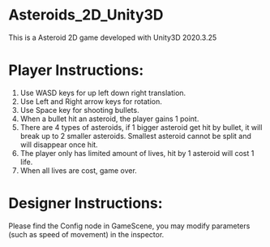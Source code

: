 # Asteroids_2D_Unity3D

This is a Asteroid 2D game developed with Unity3D 2020.3.25

# Player Instructions:
1. Use WASD keys for up left down right translation.
2. Use Left and Right arrow keys for rotation.
3. Use Space key for shooting bullets.
4. When a bullet hit an asteroid, the player gains 1 point.
5. There are 4 types of asteroids, if 1 bigger asteroid get hit by bullet, it will break up to 2 
smaller asteroids. Smallest asteroid cannot be split and will disappear once hit.
6. The player only has limited amount of lives, hit by 1 asteroid will cost 1 life.
7. When all lives are cost, game over.

# Designer Instructions:
Please find the Config node in GameScene, you may modify parameters (such as speed of movement) in the inspector.
